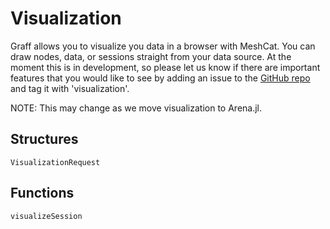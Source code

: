 # Visualization
Graff allows you to visualize you data in a browser with MeshCat. You can draw nodes, data, or sessions straight from your data source. At the moment this is in development, so please let us know if there are important features that you would like to see by adding an issue to the [GitHub repo](https://github.com/GearsAD/GraffSDK.jl.git) and tag it with 'visualization'.

NOTE: This may change as we move visualization to Arena.jl.

## Structures
```@docs
VisualizationRequest
```

## Functions
```@docs
visualizeSession
```
